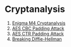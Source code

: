 # Cryptanalysis

1. [Enigma M4 Cryptanalysis](https://github.com/arvindpj007/Enigma-M4-Cryptanalysis)
2. [AES CBC Padding Attack](https://github.com/arvindpj007/AES-CBC-Padding-Attack)
3. [AES CTR Padding Attack](https://github.com/arvindpj007/AES-CTR-Padding-Attack)
4. [Breaking Diffie-Hellman](https://github.com/arvindpj007/Breaking-Diffie-Hellman)
